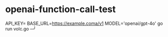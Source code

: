 # openai-function-call-test

API_KEY=<key> BASE_URL=https://example.coma/v1 MODEL='openai/gpt-4o' go run volc.go                                                           ─╯
